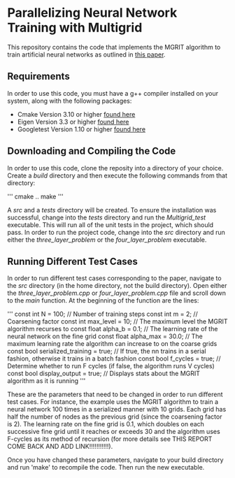 # Parallelizing Neural Network Training with Multigrid
This repository contains the code that implements the MGRIT algorithm to train artificial neural networks as outlined in [this paper](https://arxiv.org/abs/1708.02276). 

## Requirements
In order to use this code, you must have a g++ compiler installed on your system, along with the following packages:

- Cmake Version 3.10 or higher [found here](https://cmake.org/)
- Eigen Version 3.3 or higher [found here](http://eigen.tuxfamily.org/index.php?title=Main_Page#Download)
- Googletest Version 1.10 or higher [found here](https://github.com/google/googletest)

## Downloading and Compiling the Code
In order to use this code, clone the reposity into a directory of your choice. Create a *build* directory and then execute the following commands from that directory:

'''
cmake ..
make
'''

A *src* and a *tests* directory will be created. To ensure the installation was successful, change into the *tests* directory and run the *Multigrid_test* executable. This will run all of the unit tests in the project, which should pass. In order to run the project code, change into the *src* directory and run either the *three_layer_problem* or the *four_layer_problem* executable.

## Running Different Test Cases
In order to run different test cases corresponding to the paper, navigate to the *src* directory (in the home directory, not the build directory). Open either the *three_layer_problem.cpp* or *four_layer_problem.cpp* file and scroll down to the *main* function. At the beginning of the function are the lines:

'''
const int N = 100;                        // Number of training steps
const int m = 2;                          // Coarsening factor
const int max_level = 10;                 // The maximum level the MGRIT algorithm recurses to
const float alpha_b = 0.1;                // The learning rate of the neural network on the fine grid
const float alpha_max = 30.0;             // The maximum learning rate the algorithm can increase to on the coarse grids
const bool serialized_training = true;    // If true, the nn trains in a serial fashion, otherwise it trains in a batch fashion
const bool f_cycles = true;               // Determine whether to run F cycles (if false, the algorithm runs V cycles)
const bool display_output = true;         // Displays stats about the MGRIT algorithm as it is running
'''

These are the parameters that need to be changed in order to run different test cases. For instance, the example uses the MGRIT algorithm to train a neural network 100 times in a serialized manner with 10 grids. Each grid has half the number of nodes as the previous grid (since the coarsening factor is 2). The learning rate on the fine grid is 0.1, which doubles on each successive fine grid until it reaches or exceeds 30 and the algorithm uses F-cycles as its method of recursion (for more details see THIS REPORT COME BACK AND ADD LINK!!!!!!!!!!!).

Once you have changed these parameters, navigate to your build directory and run 'make' to recompile the code. Then run the new executable.